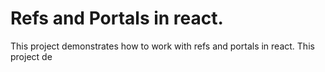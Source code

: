 # Refs and Portals in react.

This project demonstrates how to work with refs and portals in react.
This project de